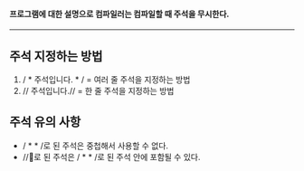 #### 프로그램에 대한 설명으로 컴파일러는 컴파일할 때 주석을 무시한다. ####
_______
## 주석 지정하는 방법 ##
1. / *  주석입니다.  * / = 여러 줄 주석을 지정하는 방법
2. // 주석입니다.// = 한 줄 주석을 지정하는 방법
## 주석 유의 사항 ##
- / * * /로 된 주석은 중첩해서 사용할 수 없다.
- //로 된 주석은 / * * /로 된 주석 안에 포함될 수 있다.
